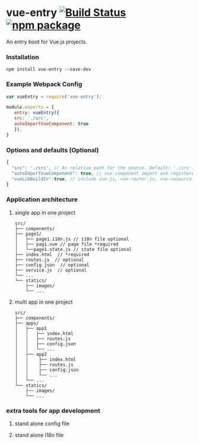 # vue-entry [![Build Status](https://img.shields.io/circleci/project/litjs/vue-entry/master.svg)](https://circleci.com/gh/litjs/vue-entry) [![npm package](https://img.shields.io/npm/v/vue-entry.svg)](https://www.npmjs.com/package/vue-entry)
An entry boot for Vue.js projects.

### Installation
```
npm install vue-entry --save-dev
```

### Example Webpack Config
``` javascript
var vueEntry = require('vue-entry');

module.exports = {
   entry: vueEntry({
   src: './src',
   autoImportVueComponent: true
   }),
}
```

### Options and defaults (Optional)
```javascript
{
  "src": './src', // An relative path for the source. Default: './src'. normally  include pages and components folders in it.
  "autoImportVueComponent": true, // vue component import and registered to Vue globally.
  "vueLibBuildIn":true, // include vue.js, vue-router.js, vue-resource.js, vue-i18n.js. if setting false, using script tag for global use manually. 
}
```

### Application architecture
1. single app in one project

    ```
    src/
    ├── components/
    ├── page1/
    │   ├── page1.i18n.js // i18n file optional 
    │   ├── pag1.vue // page file *required
    │   └──page1.state.js // state file optional 
    ├── index.html  // *required
    ├── routes.js  // optional
    ├── config.json  // optional 
    ├── service.js  // optional 
    └── ...
    └── statics/
        ├── images/
        └── ...
    ```
2. multi app in one project

    ```
    src/
    ├── components/
    ├── apps/
    │   ├── app1
    │   │   ├── index.html
    │   │   ├── routes.js
    │   │   ├── config.json
    │   │   └── ...
    │   ├── app2
    │   │    ├── index.html
    │   │    ├── routes.js
    │   │    ├── config.json
    │   │    └── ...
    │   └── ...
    └── statics/
        ├── images/
        └── ...
    ```

### extra tools for app development

1. stand alone config file
    
2. stand alone i18n file
    
    